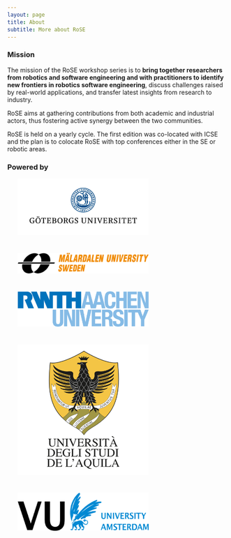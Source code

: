 ```yaml
---
layout: page
title: About
subtitle: More about RoSE
---
```


### Mission

The mission of the RoSE workshop series is to **bring together researchers from robotics and software engineering and with practitioners to identify new frontiers in robotics software engineering**, discuss challenges raised by real-world applications, and transfer latest insights from research to industry. 

RoSE aims at gathering contributions from both academic and industrial actors, thus fostering active synergy between the two communities.

RoSE is held on a yearly cycle. The first edition was co-located with ICSE and the plan is to colocate RoSE with top conferences either in the SE or robotic areas. 

### Powered by

<ul style="list-style: none;">
<li><img src="/logos/gu.jpg"
     alt="GU"
     style="width: 300px;" /></li>
     <p style="margin-bottom:1cm;" />
<li><img src="/logos/mdh.png"
     alt="MDH"
     style="width: 300px;" /></li>
      <p style="margin-bottom:1cm;" />
<li><img src="/logos/rwth.png"
     alt="RWTH"
     style="width: 300px;" /></li>
      <p style="margin-bottom:1cm;" />
<li><img src="/logos/univaq.png"
     alt="UNIVAQ"
     style="width: 300px;" /></li>
      <p style="margin-bottom:1cm;" />
<li><img src="/logos/vu.png"
     alt="VU"
     style="width: 300px;" /></li>
      <p style="margin-bottom:1cm;" />
</ul>